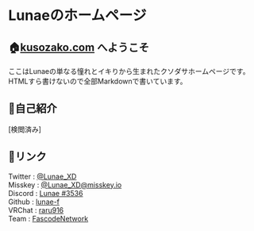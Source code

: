 # Lunaeのホームページ
## 🏠[kusozako.com](https://kusozako.com/) へようこそ
ここはLunaeの単なる憧れとイキりから生まれたクソダサホームページです。</br>
HTMLすら書けないので全部Markdownで書いています。
## 👤自己紹介
[検閲済み]
## 🔗リンク
Twitter : [@Lunae_XD](https://twitter.com/Lunae_XD)</br>
Misskey : [@Lunae_XD@misskey.io](https://misskey.io/@Lunae_XD)</br>
Discord : [Lunae #3536](discordapp.com/users/452071943613710336)</br>
Github : [lunae-f](https://github.com/lunae-f)</br>
VRChat : [raru916](https://vrchat.com/home/user/usr_00c1fde6-07f2-4acb-a201-b23718088d78)</br>
Team : [FascodeNetwork](https://fascode.net)